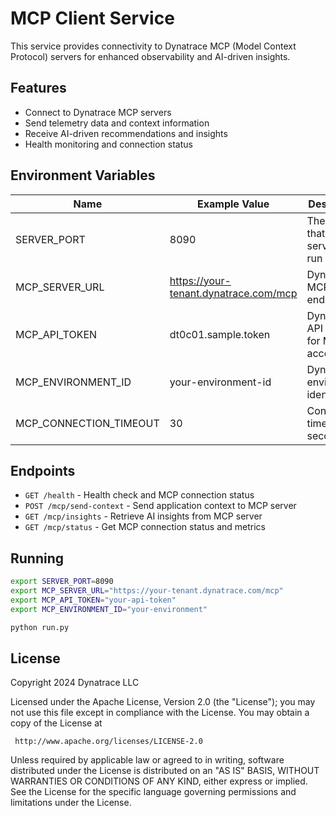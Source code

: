 # MCP Client Service

This service provides connectivity to Dynatrace MCP (Model Context Protocol) servers for enhanced observability and AI-driven insights.

## Features

- Connect to Dynatrace MCP servers
- Send telemetry data and context information
- Receive AI-driven recommendations and insights
- Health monitoring and connection status

## Environment Variables

| Name                 | Example Value                           | Description                                    |
|----------------------|----------------------------------------|------------------------------------------------|
| SERVER_PORT          | 8090                                   | The port that the server will run on          |
| MCP_SERVER_URL       | https://your-tenant.dynatrace.com/mcp | Dynatrace MCP server endpoint                  |
| MCP_API_TOKEN        | dt0c01.sample.token                    | Dynatrace API token for MCP access            |
| MCP_ENVIRONMENT_ID   | your-environment-id                    | Dynatrace environment identifier               |
| MCP_CONNECTION_TIMEOUT | 30                                   | Connection timeout in seconds                  |

## Endpoints

- `GET /health` - Health check and MCP connection status
- `POST /mcp/send-context` - Send application context to MCP server
- `GET /mcp/insights` - Retrieve AI insights from MCP server
- `GET /mcp/status` - Get MCP connection status and metrics

## Running

```bash
export SERVER_PORT=8090
export MCP_SERVER_URL="https://your-tenant.dynatrace.com/mcp"
export MCP_API_TOKEN="your-api-token"
export MCP_ENVIRONMENT_ID="your-environment"

python run.py
```

## License

Copyright 2024 Dynatrace LLC

Licensed under the Apache License, Version 2.0 (the "License");
you may not use this file except in compliance with the License.
You may obtain a copy of the License at

     http://www.apache.org/licenses/LICENSE-2.0

Unless required by applicable law or agreed to in writing, software
distributed under the License is distributed on an "AS IS" BASIS,
WITHOUT WARRANTIES OR CONDITIONS OF ANY KIND, either express or implied.
See the License for the specific language governing permissions and
limitations under the License.